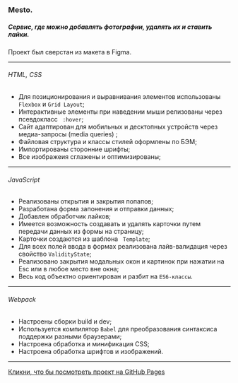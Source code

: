 ### Mesto.
##### Сервис,  где можно добавлять фотографии, удалять их и ставить лайки.
Проект был сверстан из макета в Figma.

------------


###### HTML, CSS
- Для позиционирования и выравнивания элементов использованы `Flexbox` и `Grid Layout`;
- Интерактивные элементы при наведении мыши релизованы через псевдокласс `
:hover`;
- Сайт адаптирован для мобильных и десктопных устройств через медиа-запросы (media queries) ;
- Файловая структура и классы стилей оформлены по БЭМ;
- Импортированы сторонние шрифты;
- Все изображеия сглажены и оптимизированы;

------------


###### JavaScript
- Реализованы открытия и закрытия попапов;
- Разработана форма запонения и отправки данных;
- Добавлен обработчик лайков;
- Имеется возможность создавать и удалять карточки путем передачи данных из формы на страницу;
- Карточки создаются из шаблона ```
Template```;
- Для всех полей ввода в формах реализована лайв-валидация через свойство `ValidityState`;
- Реализовано закрытия модальных окон и картинок при нажатии на Esc или в любое место вне окна;
- Весь код объектно ориентирован и разбит на `ES6-классы`.

------------


###### Webpack
- Настроены сборки build и dev;
- Используется компилятор `Babel` для преобразования синтаксиса поддержки разными браузерами;
- Настроена обработка и минификация CSS;
- Настроена обработка шрифтов и изображений.

------------


[Кликни, что бы посмотреть проект на GitHub Pages](http://jeromejer.github.io/mesto/index.html "Кликни, что бы посмотреть проект на Github Pages")